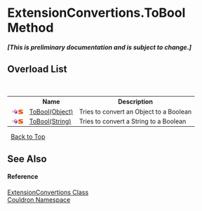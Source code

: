 # ExtensionConvertions.ToBool Method 
 _**\[This is preliminary documentation and is subject to change.\]**_


## Overload List
&nbsp;<table><tr><th></th><th>Name</th><th>Description</th></tr><tr><td>![Public method](media/pubmethod.gif "Public method")![Static member](media/static.gif "Static member")</td><td><a href="M_Couldron_ExtensionConvertions_ToBool">ToBool(Object)</a></td><td>
Tries to convert an Object to a Boolean</td></tr><tr><td>![Public method](media/pubmethod.gif "Public method")![Static member](media/static.gif "Static member")</td><td><a href="M_Couldron_ExtensionConvertions_ToBool_1">ToBool(String)</a></td><td>
Tries to convert a String to a Boolean</td></tr></table>&nbsp;
<a href="#extensionconvertions.tobool-method">Back to Top</a>

## See Also


#### Reference
<a href="T_Couldron_ExtensionConvertions">ExtensionConvertions Class</a><br /><a href="N_Couldron">Couldron Namespace</a><br />